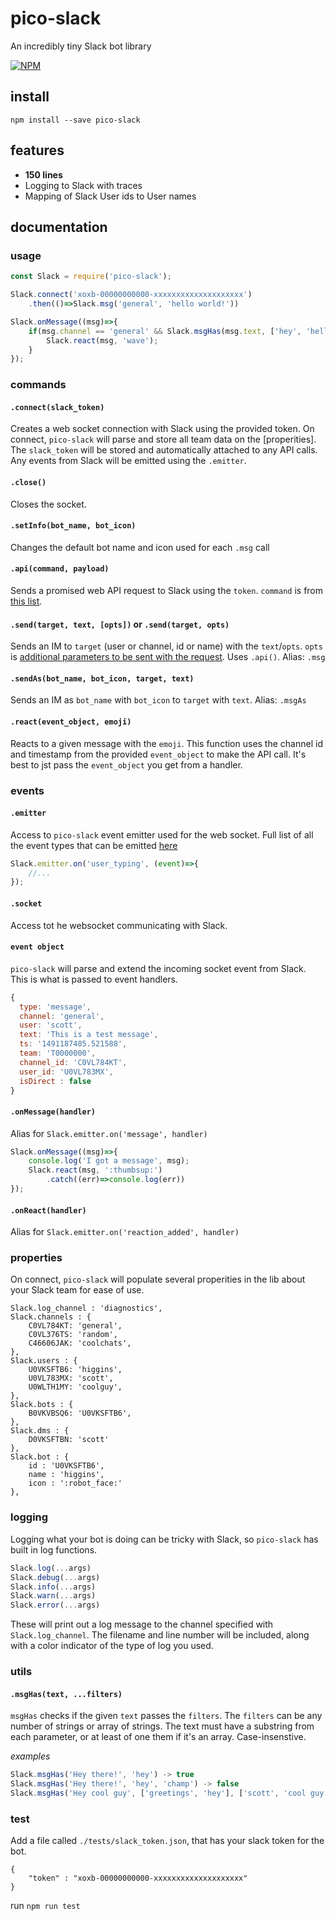 # pico-slack
An incredibly tiny Slack bot library

[![NPM](https://nodei.co/npm/pico-slack.png)](https://nodei.co/npm/pico-slack/)

## install

```
npm install --save pico-slack
```


## features

- **150 lines**
- Logging to Slack with traces
- Mapping of Slack User ids to User names


## documentation

### usage

```javascript
const Slack = require('pico-slack');

Slack.connect('xoxb-00000000000-xxxxxxxxxxxxxxxxxxxx')
	.then(()=>Slack.msg('general', 'hello world!'))

Slack.onMessage((msg)=>{
	if(msg.channel == 'general' && Slack.msgHas(msg.text, ['hey', 'hello'])){
		Slack.react(msg, 'wave');
	}
});
```

### commands

#### `.connect(slack_token)`
Creates a web socket connection with Slack using the provided token. On connect, `pico-slack` will parse and store all team data on the [properities]. The `slack_token` will be stored and automatically attached to any API calls. Any events from Slack will be emitted using the `.emitter`.

#### `.close()`
Closes the socket.

#### `.setInfo(bot_name, bot_icon)`
Changes the default bot name and icon used for each `.msg` call


#### `.api(command, payload)`
Sends a promised web API request to Slack using the `token`. `command` is from [this list](https://api.slack.com/methods).


#### `.send(target, text, [opts])` or `.send(target, opts)`
Sends an IM to `target` (user or channel, id or name) with the `text`/`opts`. `opts` is [additional parameters to be sent with the request](https://api.slack.com/docs/message-formatting). Uses `.api()`. Alias: `.msg`

#### `.sendAs(bot_name, bot_icon, target, text)`
Sends an IM as `bot_name` with `bot_icon` to `target` with `text`. Alias: `.msgAs`


#### `.react(event_object, emoji)`
Reacts to a given message with the `emoji`. This function uses the channel id and timestamp from the provided `event_object` to make the API call. It's best to jst pass the `event_object` you get from a handler.


### events

#### `.emitter`
Access to `pico-slack` event emitter used for the web socket. Full list of all the event types that can be emitted [here](https://api.slack.com/events)

```javascript
Slack.emitter.on('user_typing', (event)=>{
	//...
});
```

#### `.socket`
Access tot he websocket communicating with Slack.

#### `event object`
`pico-slack` will parse and extend the incoming socket event from Slack. This is what is passed to event handlers.

```javascript
{
  type: 'message',
  channel: 'general',
  user: 'scott',
  text: 'This is a test message',
  ts: '1491187485.521588',
  team: 'T0000000',
  channel_id: 'C0VL784KT',
  user_id: 'U0VL783MX',
  isDirect : false
}
```

#### `.onMessage(handler)`
Alias for `Slack.emitter.on('message', handler)`

```javascript
Slack.onMessage((msg)=>{
	console.log('I got a message', msg);
	Slack.react(msg, ':thumbsup:')
		.catch((err)=>console.log(err))
});
```


#### `.onReact(handler)`
Alias for `Slack.emitter.on('reaction_added', handler)`


### properties
On connect, `pico-slack` will populate several properities in the lib about your Slack team for ease of use.

```
Slack.log_channel : 'diagnostics',
Slack.channels : {
	C0VL784KT: 'general',
	C0VL376TS: 'random',
	C46606JAK: 'coolchats',
},
Slack.users : {
	U0VKSFTB6: 'higgins',
	U0VL783MX: 'scott',
	U0WLTH1MY: 'coolguy',
},
Slack.bots : {
	B0VKVBSQ6: 'U0VKSFTB6',
},
Slack.dms : {
	D0VKSFTBN: 'scott'
},
Slack.bot : {
	id : 'U0VKSFTB6',
	name : 'higgins',
	icon : ':robot_face:'
},
```


### logging
Logging what your bot is doing can be tricky with Slack, so `pico-slack` has built in log functions.

```javascript
Slack.log(...args)
Slack.debug(...args)
Slack.info(...args)
Slack.warn(...args)
Slack.error(...args)
```

These will print out a log message to the channel specified with `Slack.log_channel`. The filename and line number will be included, along with a color indicator of the type of log you used.

### utils

#### `.msgHas(text, ...filters)`

`msgHas` checks if the given `text` passes the `filters`. The `filters` can be any number of strings or array of strings. The text must have a substring from each parameter, or at least of one them if it's an array. Case-insenstive.

*examples*
```javascript
Slack.msgHas('Hey there!', 'hey') -> true
Slack.msgHas('Hey there!', 'hey', 'champ') -> false
Slack.msgHas('Hey cool guy', ['greetings', 'hey'], ['scott', 'cool guy']) -> true
```


### test
Add a file called `./tests/slack_token.json`, that has your slack token for the bot.
```
{
	"token" : "xoxb-00000000000-xxxxxxxxxxxxxxxxxxxx"
}
```

run `npm run test`


